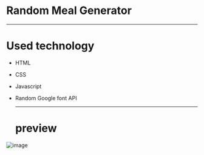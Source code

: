 # Random Meal Generator
---
# Used technology
 - HTML
  - CSS
 - Javascript
 - Random Google font API
   
   ---
   # preview
![image](https://github.com/shuchi111/Random-meal-generator/assets/107612618/8d5c4393-7802-4a22-9ef7-f931e886be8b)
